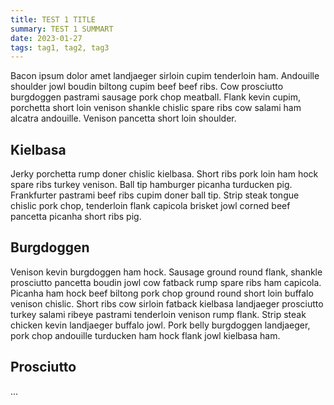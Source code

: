 ```yaml
---
title: TEST 1 TITLE
summary: TEST 1 SUMMART
date: 2023-01-27
tags: tag1, tag2, tag3
---
```


Bacon ipsum dolor amet landjaeger sirloin cupim tenderloin ham. Andouille shoulder jowl boudin biltong cupim beef beef ribs. Cow prosciutto burgdoggen pastrami sausage pork chop meatball. Flank kevin cupim, porchetta short loin venison shankle chislic spare ribs cow salami ham alcatra andouille. Venison pancetta short loin shoulder.

## Kielbasa

Jerky porchetta rump doner chislic kielbasa. Short ribs pork loin ham hock spare ribs turkey venison. Ball tip hamburger picanha turducken pig. Frankfurter pastrami beef ribs cupim doner ball tip. Strip steak tongue chislic pork chop, tenderloin flank capicola brisket jowl corned beef pancetta picanha short ribs pig.

## Burgdoggen

Venison kevin burgdoggen ham hock. Sausage ground round flank, shankle prosciutto pancetta boudin jowl cow fatback rump spare ribs ham capicola. Picanha ham hock beef biltong pork chop ground round short loin buffalo venison chislic. Short ribs cow sirloin fatback kielbasa landjaeger prosciutto turkey salami ribeye pastrami tenderloin venison rump flank. Strip steak chicken kevin landjaeger buffalo jowl. Pork belly burgdoggen landjaeger, pork chop andouille turducken ham hock flank jowl kielbasa ham.

## Prosciutto

...
